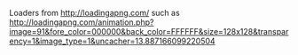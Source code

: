 <!--
SPDX-FileCopyrightText: 2024 Nicco Kunzmann and Open Web Calendar Contributors <https://open-web-calendar.quelltext.eu/>

SPDX-License-Identifier: CC-BY-SA-4.0
-->

Loaders from http://loadingapng.com/
such as http://loadingapng.com/animation.php?image=91&fore_color=000000&back_color=FFFFFF&size=128x128&transparency=1&image_type=1&uncacher=13.887166099220504
